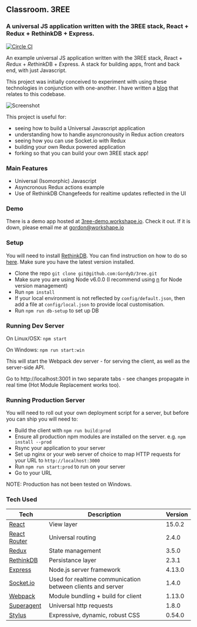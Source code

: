 ## Classroom. 3REE

### A universal JS application written with the 3REE stack, React + Redux + RethinkDB + Express.


[![Circle CI](https://circleci.com/gh/GordyD/3ree.svg?style=svg)](https://circleci.com/gh/GordyD/3ree)

An example universal JS application written with the 3REE stack, *Re*act + *Re*dux + *Re*thinkDB + *E*xpress. A stack for building apps, front and back end, with just Javascript.

This project was initially conceived to experiment with using these technologies in conjunction with one-another. I have written a [blog](http://blog.workshape.io/the-3ree-stack-react-redux-rethinkdb-express-js/) that relates to this codebase.

![Screenshot](http://i.imgur.com/RiFteKV.png)

This project is useful for:
 - seeing how to build a Universal Javascript application
 - understanding how to handle asyncronousity in Redux action creators
 - seeing how you can use Socket.io with Redux
 - building your own Redux powered application
 - forking so that you can build your own 3REE stack app!

### Main Features

 - Universal (Isomorphic) Javascript
 - Asyncronous Redux actions example
 - Use of RethinkDB Changefeeds for realtime updates reflected in the UI

### Demo

There is a demo app hosted at [3ree-demo.workshape.io](http://3ree-demo.workshape.io). Check it out. If it is down, please email me at gordon@workshape.io

### Setup

You will need to install [RethinkDB](http://www.rethinkdb.com). You can find instruction on how to do so [here](http://rethinkdb.com/docs/install/). Make sure you have the latest version installed.

 - Clone the repo `git clone git@github.com:GordyD/3ree.git`
 - Make sure you are using Node v6.0.0 (I recommend using [n](https://github.com/tj/n) for Node version management)
 - Run `npm install`
 - If your local environment is not reflected by `config/default.json`, then add a file at `config/local.json` to provide local customisation.
 - Run `npm run db-setup` to set up DB

### Running Dev Server

On Linux/OSX: `npm start`

On Windows: `npm run start:win`

This will start the Webpack dev server - for serving the client, as well as the server-side API.

Go to http://localhost:3001 in two separate tabs - see changes propagate in real time (Hot Module Replacement works too).

### Running Production Server

You will need to roll out your own deployment script for a server, but before you can ship you will need to:

 - Build the client with `npm run build:prod`
 - Ensure all production npm modules are installed on the server. e.g. `npm install --prod`
 - Rsync your application to your server
 - Set up nginx or your web server of choice to map HTTP requests for your URL to `http://localhost:3000`
 - Run `npm run start:prod` to run on your server
 - Go to your URL

NOTE: Production has not been tested on Windows.

### Tech Used

| **Tech** | **Description** | **Version** |
| ---------|-----------------|-------------|
| [React](https://facebook.github.io/react/) | View layer | 15.0.2 |
| [React Router](https://github.com/reactjs/react-router) | Universal routing | 2.4.0 |
| [Redux](http://redux.js.org/) | State management | 3.5.0 |
| [RethinkDB](http://www.rethinkdb.com) | Persistance layer | 2.3.1 |
| [Express](http://expressjs.com/) | Node.js server framework | 4.13.0 |
| [Socket.io]() | Used for realtime communication between clients and server | 1.4.0 |
| [Webpack](https://webpack.github.io/) | Module bundling + build for client | 1.13.0 |
| [Superagent](https://github.com/visionmedia/superagent) | Universal http requests | 1.8.0 |
| [Stylus](http://stylus-lang.com/) | Expressive, dynamic, robust CSS | 0.54.0 |
